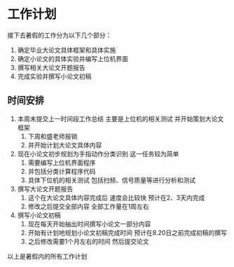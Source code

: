 # 工作计划

接下去暑假的工作分为以下几个部分：

1. 确定毕业大论文具体框架和具体实施
2. 确定小论文的具体实验并编写上位机界面
3. 撰写相关大论文开题报告
4. 完成实验并撰写小论文初稿



## 时间安排

1. 本周末提交上一时间段工作总结 主要是上位机的相关测试 并开始策划大论文框架
   1. 下周和盛老师报销 
   2. 并开始计划大论文具体内容
2. 现在小论文初步规划为手指动作分类识别 这一任务较为简单  
   1. 需要编写上位机界面程序
   2. 并包括分类计算程序代码
   3. 具体下位机的相关测试 包括扫频、信号质量等进行分析和测试
3. 撰写大论文开题报告
   1. 这个在大论文具体内容完成后 速度会比较快 预计在2、3天内完成
   2. 修改之后提交全部内容 全部工作量在1周左右
4. 撰写小论文初稿
   1. 现在每天开始抽出时间撰写小论文一部分内容
   2. 开始有计划地规划小论文初稿完成时间 预计在8.20日之前完成初稿的撰写
   3. 之后修改需要1个月左右的时间 然后提交论文

以上是暑假内的所有工作计划

